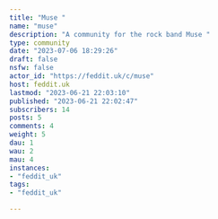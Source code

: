 ```yaml
---
title: "Muse " 
name: "muse"
description: "A community for the rock band Muse "
type: community
date: "2023-07-06 18:29:26"
draft: false
nsfw: false
actor_id: "https://feddit.uk/c/muse"
host: feddit.uk
lastmod: "2023-06-21 22:03:10"
published: "2023-06-21 22:02:47"
subscribers: 14
posts: 5
comments: 4
weight: 5
dau: 1
wau: 2
mau: 4
instances:
- "feddit_uk"
tags: 
- "feddit_uk"

---
```

